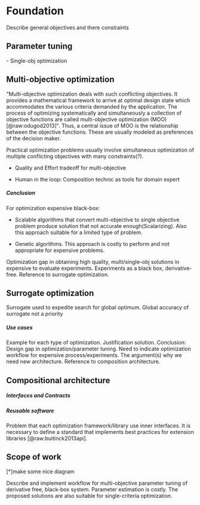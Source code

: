 Foundation
==========

Describe general objectives and there constraints

Parameter tuning
----------------

\- Single-obj optimization

Multi-objective optimization
----------------------------

\"Multi-objective optimization deals with such conflicting objectives.
It provides a mathematical framework to arrive at optimal design state
which accommodates the various criteria demanded by the application. The
process of optimizing systematically and simultaneously a collection of
objective functions are called multi-objective optimization
(MOO)[@raw:odugod2013]\". Thus, a central issue of MOO is the relationship
between the objective functions. These are usually modeled as
preferences of the decision maker.

Practical optimization problems usually involve simultaneous
optimization of multiple conflicting objectives with many
constraints(?).

-   Quality and Effort tradeoff for multi-objective

-   Human in the loop: Composition technic as tools for domain expert

##### Conclusion

For optimization expensive black-box:

-   Scalable algorithms that convert multi-objective to single objective
    problem produce solution that not accurate enough(Scalarizing). Also
    this approach suitable for a limited type of problem.

-   Genetic algorithms. This approach is costly to perform and not
    appropriate for expensive problems.

Optimization gap in obtaining high quality, multi/single-obj solutions
in expensive to evaluate experiments. Experiments as a black box,
derivative-free. Reference to surrogate optimization.

Surrogate optimization
----------------------

Surrogate used to expedite search for global optimum. Global accuracy of
surrogate not a priority

##### Use cases

Example for each type of optimization. Justification solution.
Conclusion: Design gap in optimization/parameter tuning. Need to
indicate optimization workflow for expensive process/experiments. The
argument(s) why we need new architecture. Reference to composition
architecture.

Compositional architecture
--------------------------

##### Interfaces and Contracts

##### Reusable software

Problem that each optimization framework/library use inner interfaces.
It is necessary to define a standard that implements best practices for
extension libraries [@raw:buitinck2013api].

Scope of work
-------------

\[\*\]make some nice diagram

Describe and implement workflow for multi-objective parameter tuning of
derivative free, black-box system. Parameter estimation is costly. The
proposed solutions are also suitable for single-criteria optimization.

